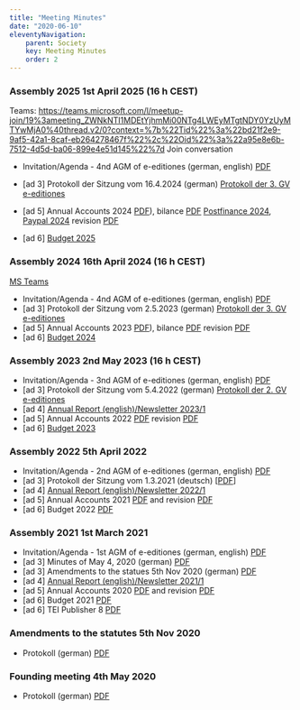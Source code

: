 ```yaml
---
title: "Meeting Minutes"
date: "2020-06-10"
eleventyNavigation:
    parent: Society
    key: Meeting Minutes
    order: 2
---
```


### Assembly 2025 1st April 2025 (16 h CEST)

Teams: https://teams.microsoft.com/l/meetup-join/19%3ameeting_ZWNkNTI1MDEtYjhmMi00NTg4LWEyMTgtNDY0YzUyMTYwMjA0%40thread.v2/0?context=%7b%22Tid%22%3a%22bd21f2e9-9af5-42a1-8caf-eb264278467f%22%2c%22Oid%22%3a%22a95e8e6b-7512-4d5d-ba06-899e4e51d145%22%7d
Join conversation

- Invitation/Agenda - 4nd AGM of e-editiones (german, english)
<a href="/resources/2025/Einladung_Traktanden 5. GV e-editiones.pdf">PDF</a>

- [ad 3\] Protokoll der Sitzung vom 16.4.2024 (german) <a href="/resources/2025/Protokoll der 4. GV e-editiones.pdf">Protokoll der 3. GV e-editiones</a>
- [ad 5\] Annual Accounts 2024 [PDF](/resources/2025/e-editiones-gewinn-und-verlust-2024.pdf)), bilance [PDF](/resources/2025/e-editiones-bilanz-2024.pdf)
 [Postfinance 2024](/resources/2025/e-editiones-postfinance-2024.pdf), [Paypal 2024](/resources/2025/e-editiones-paypal-2024.pdf) revision [PDF](/resources/2025/Revisionsbericht_e_editiones_2024.pdf)
- [ad 6\] [Budget 2025](/resources/2025/e-editiones-budget_2025.pdf)

### Assembly 2024 16th April 2024 (16 h CEST)

[MS Teams](https://teams.microsoft.com/l/meetup-join/19:meeting_YjY3YThmN2MtMWE2ZC00NDAyLWEwMzctMTRmYWY1NWMzNDM2@thread.v2/0?context=%7B%22Tid%22:%22bd21f2e9-9af5-42a1-8caf-eb264278467f%22,%22Oid%22:%2218e49f65-fe7e-42be-99f1-a8fb561fb3e8%22%7D)

- Invitation/Agenda - 4nd AGM of e-editiones (german, english) <a href="/resources/2024/Einladung_Traktanden 4. GV e-editiones.pdf">PDF</a>
- [ad 3\] Protokoll der Sitzung vom 2.5.2023 (german) <a href="/resources/2024/Protokoll der 3. GV e-editiones.pdf">Protokoll der 3. GV e-editiones</a>
- [ad 5\] Annual Accounts 2023 [PDF](/resources/2024/e-editiones-Kassenbuch-2023.pdf)), bilance [PDF](/resources/2024/e-editiones-bilanz-2023.pdf) revision [PDF](/resources/2024/Revisionsbericht_e_editiones_2023.pdf)
- [ad 6\] [Budget 2024](/resources/2024/e-editiones-budget_2024.pdf)


### Assembly 2023 2nd May 2023 (16 h CEST)

-  Invitation/Agenda - 3nd AGM of e-editiones (german, english) <a href="/resources/2023/Invitation_Agenda_3rdAGM e-editiones.pdf">PDF</a>
- [ad 3\] Protokoll der Sitzung vom 5.4.2022 (german) <a href="/resources/2022/Protokoll-der-2.-GV-e-editiones-1.pdf">Protokoll der 2. GV e-editiones</a>
- [ad 4\] [Annual Report (english)/Newsletter 2023/1](/posts/newsletter-2023-1/)
- [ad 5\] Annual Accounts 2022 [PDF](/resources/2023/accounting-2022.pdf) revision [PDF](/resources/2023/Revisionsbericht_e_editiones_2022.pdf)
- [ad 6\] [Budget 2023](/resources/2023/budget_2023.pdf)

### Assembly 2022 5th April 2022

- Invitation/Agenda - 2nd AGM of e-editiones (german, english) <a href="/resources/2022/Invitation_Agenda_2ndAGM e-editiones.pdf">PDF</a>
- [ad 3\] Protokoll der Sitzung vom 1.3.2021 (deutsch) [<a href="/resources/2022/20210301-meeting_minutes.pdf">PDF</a>]
- [ad 4\] [Annual Report (english)/Newsletter 2022/1](/posts/newsletter-2022-1/)
- [ad 5\] Annual Accounts 2021 [PDF](/resources/2022/05a_Bilanz_Erfolgsrechung_2021.pdf) and revision [PDF](/resources/2022/05b_2021_Revisionsbericht_e-editiones.pdf)
- [ad 6\] Budget 2022 [PDF](/resources/2022/06_budget_e-editiones_2022.pdf)

### Assembly 2021 1st March 2021

- Invitation/Agenda - 1st AGM of e-editiones (german, english) <a href="/resources/2021/Einladung_Traktanden 1. GV e-editiones.pdf">PDF</a>
- [ad 3\] Minutes of May 4, 2020 (german) [PDF](/resources/2020/20200504_PROT_Gruendungsversammlung_e-editiones-signed.pdf "20200504_PROT_Gruendungsversammlung_e-editiones-signed")
- [ad 3\] Amendments to the statues 5th Nov 2020 (german) [PDF](/resources/2020/20201101_Protokoll_Statutenaenderungen_signed.pdf "20201101_Protokoll_Statutenaenderungen_signed")
- [ad 4\] [Annual Report (english)/Newsletter 2021/1](/posts/newsletter-2021-1/)
- [ad 5\] Annual Accounts 2020 [PDF](/resources/2021/05a_Bilanz_Erfolgsrechnung_2020.pdf "05a_Bilanz_Erfolgsrechnung_2020") and revision [PDF](/resources/2021/05b_2020_Revisionsbericht_e-editiones.pdf "05b_2020_Revisionsbericht_e-editiones")
- [ad 6\] Budget 2021 [PDF](/resources/2021/04_budget_e-editiones_2021.pdf "04_budget_e-editiones_2021")
- [ad 6\] TEI Publisher 8 [PDF](/resources/2021/20200224_tei_publisher_8.pdf "20200224_tei_publisher_8")

### Amendments to the statutes 5th Nov 2020

- Protokoll (german) [PDF](/resources/2020/20201101_Protokoll_Statutenaenderungen_signed.pdf "20201101_Protokoll_Statutenaenderungen_signed")

### Founding meeting 4th May 2020

- Protokoll (german) [PDF](/resources/2020/20200504_PROT_Gruendungsversammlung_e-editiones-signed.pdf "20200504_PROT_Gruendungsversammlung_e-editiones-signed")

